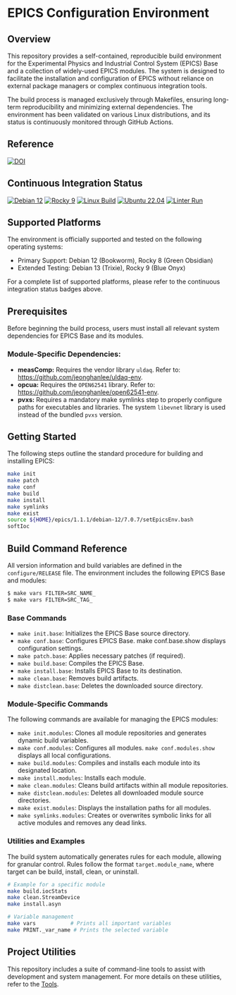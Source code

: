 # EPICS Configuration Environment

## Overview

This repository provides a self-contained, reproducible build environment for the Experimental Physics and Industrial Control System (EPICS) Base and a collection of widely-used EPICS modules. The system is designed to facilitate the installation and configuration of EPICS without reliance on external package managers or complex continuous integration tools.

The build process is managed exclusively through Makefiles, ensuring long-term reproducibility and minimizing external dependencies. The environment has been validated on various Linux distributions, and its status is continuously monitored through GitHub Actions.

## Reference
[![DOI](https://zenodo.org/badge/DOI/10.5281/zenodo.8248353.svg)](https://doi.org/10.5281/zenodo.8248353)

## Continuous Integration Status

[![Debian 12](https://github.com/jeonghanlee/EPICS-env/actions/workflows/debian12.yml/badge.svg)](https://github.com/jeonghanlee/EPICS-env/actions/workflows/debian12.yml)
[![Rocky 9](https://github.com/jeonghanlee/EPICS-env/actions/workflows/rocky9.yml/badge.svg)](https://github.com/jeonghanlee/EPICS-env/actions/workflows/rocky9.yml)
[![Linux Build](https://github.com/jeonghanlee/EPICS-env/actions/workflows/build.yml/badge.svg)](https://github.com/jeonghanlee/EPICS-env/actions/workflows/build.yml)
[![Ubuntu 22.04](https://github.com/jeonghanlee/EPICS-env/actions/workflows/ubuntu22.yml/badge.svg)](https://github.com/jeonghanlee/EPICS-env/actions/workflows/ubuntu22.yml)
[![Linter Run](https://github.com/jeonghanlee/EPICS-env/actions/workflows/linter.yml/badge.svg)](https://github.com/jeonghanlee/EPICS-env/actions/workflows/linter.yml)

## Supported Platforms
The environment is officially supported and tested on the following operating systems:
* Primary Support: Debian 12 (Bookworm), Rocky 8 (Green Obsidian)
* Extended Testing: Debian 13 (Trixie), Rocky 9 (Blue Onyx)

For a complete list of supported platforms, please refer to the continuous integration status badges above.

## Prerequisites
Before beginning the build process, users must install all relevant system dependencies for EPICS Base and its modules.

### Module-Specific Dependencies:
* **measComp:** Requires the vendor library `uldaq`. Refer to: https://github.com/jeonghanlee/uldaq-env.
* **opcua:** Requires the `OPEN62541` library. Refer to: https://github.com/jeonghanlee/open62541-env.
* **pvxs:** Requires a mandatory make symlinks step to properly configure paths for executables and libraries. The system `libevnet` library is used instead of the bundled `pvxs` version.

## Getting Started
The following steps outline the standard procedure for building and installing EPICS:

```bash
make init
make patch
make conf
make build
make install
make symlinks
make exist
source ${HOME}/epics/1.1.1/debian-12/7.0.7/setEpicsEnv.bash
softIoc
```

## Build Command Reference

All version information and build variables are defined in the `configure/RELEASE` file. The environment includes the following EPICS Base and modules:

```bash
$ make vars FILTER=SRC_NAME_
$ make vars FILTER=SRC_TAG_
```

### Base Commands

* `make init.base`: Initializes the EPICS Base source directory.
* `make conf.base`: Configures EPICS Base. make conf.base.show displays configuration settings.
* `make patch.base`: Applies necessary patches (if required).
* `make build.base`: Compiles the EPICS Base.
* `make install.base`: Installs EPICS Base to its destination.
* `make clean.base`: Removes build artifacts.
* `make distclean.base`: Deletes the downloaded source directory.

### Module-Specific Commands
The following commands are available for managing the EPICS modules:

* `make init.modules`: Clones all module repositories and generates dynamic build variables.
* `make conf.modules`: Configures all modules. `make conf.modules.show` displays all local configurations.
* `make build.modules`: Compiles and installs each module into its designated location.
* `make install.modules`: Installs each module.
* `make clean.modules`: Cleans build artifacts within all module repositories.
* `make distclean.modules`: Deletes all downloaded module source directories.
* `make exist.modules`: Displays the installation paths for all modules.
* `make symlinks.modules`: Creates or overwrites symbolic links for all active modules and removes any dead links.

### Utilities and Examples

The build system automatically generates rules for each module, allowing for granular control. Rules follow the format `target.module_name`, where target can be build, install, clean, or uninstall.

```bash
# Example for a specific module
make build.iocStats
make clean.StreamDevice
make install.asyn

# Variable management
make vars           # Prints all important variables
make PRINT._var_name # Prints the selected variable
```

## Project Utilities

This repository includes a suite of command-line tools to assist with development and system management. For more details on these utilities, refer to the [Tools](./tools/README.md).

